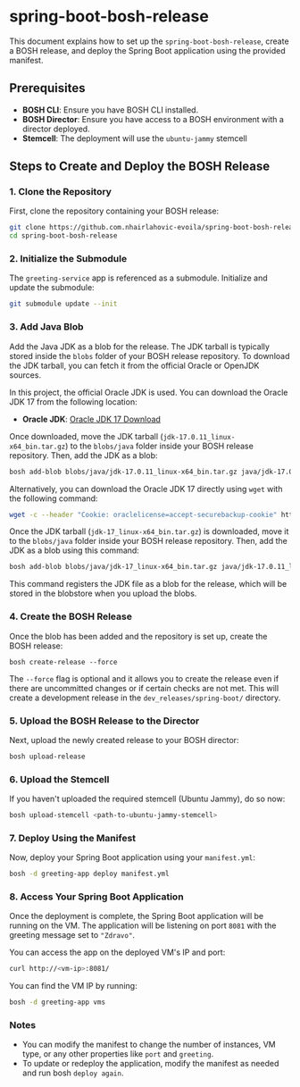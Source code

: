 # spring-boot-bosh-release

This document explains how to set up the `spring-boot-bosh-release`, create a BOSH release, and deploy the Spring Boot application using the provided manifest.

## Prerequisites

- **BOSH CLI**: Ensure you have BOSH CLI installed.
- **BOSH Director**: Ensure you have access to a BOSH environment with a director deployed.
- **Stemcell**: The deployment will use the `ubuntu-jammy` stemcell

## Steps to Create and Deploy the BOSH Release

### 1. Clone the Repository

First, clone the repository containing your BOSH release:

```bash
git clone https://github.com.nhairlahovic-evoila/spring-boot-bosh-release.git
cd spring-boot-bosh-release
```

### 2. Initialize the Submodule

The `greeting-service` app is referenced as a submodule. Initialize and update the submodule:

```bash
git submodule update --init
```

### 3. Add Java Blob

Add the Java JDK as a blob for the release. The JDK tarball is typically stored inside the `blobs` folder of your BOSH release repository. To download the JDK tarball, you can fetch it from the official Oracle or OpenJDK sources.

In this project, the official Oracle JDK is used. You can download the Oracle JDK 17 from the following location:

- **Oracle JDK**: [Oracle JDK 17 Download](https://www.oracle.com/java/technologies/downloads/#java17?er=221886)

Once downloaded, move the JDK tarball (`jdk-17.0.11_linux-x64_bin.tar.gz`) to the `blobs/java` folder inside your BOSH release repository. Then, add the JDK as a blob:
```bash
bosh add-blob blobs/java/jdk-17.0.11_linux-x64_bin.tar.gz java/jdk-17.0.11_linux-x64_bin.tar.gz
```

Alternatively, you can download the Oracle JDK 17 directly using `wget` with the following command:
```bash
wget -c --header "Cookie: oraclelicense=accept-securebackup-cookie" https://download.oracle.com/java/17/latest/jdk-17_linux-x64_bin.tar.gz
```

Once the JDK tarball (`jdk-17_linux-x64_bin.tar.gz`) is downloaded, move it to the `blobs/java` folder inside your BOSH release repository. Then, add the JDK as a blob using this command:
```bash
bosh add-blob blobs/java/jdk-17_linux-x64_bin.tar.gz java/jdk-17.0.11_linux-x64_bin.tar.gz
```

This command registers the JDK file as a blob for the release, which will be stored in the blobstore when you upload the blobs.


### 4. Create the BOSH Release

Once the blob has been added and the repository is set up, create the BOSH release:
```bosh
bosh create-release --force
```

The `--force` flag is optional and it allows you to create the release even if there are uncommitted changes or if certain checks are not met. This will create a development release in the `dev_releases/spring-boot/` directory.

### 5. Upload the BOSH Release to the Director

Next, upload the newly created release to your BOSH director:
```bash
bosh upload-release
```

### 6. Upload the Stemcell

If you haven't uploaded the required stemcell (Ubuntu Jammy), do so now:
```bash
bosh upload-stemcell <path-to-ubuntu-jammy-stemcell>
```

### 7. Deploy Using the Manifest

Now, deploy your Spring Boot application using your `manifest.yml`:
```bash
bosh -d greeting-app deploy manifest.yml
```

### 8. Access Your Spring Boot Application

Once the deployment is complete, the Spring Boot application will be running on the VM. The application will be listening on port `8081` with the greeting message set to `"Zdravo"`.

You can access the app on the deployed VM's IP and port:
```bash
curl http://<vm-ip>:8081/
```

You can find the VM IP by running:
```bash
bosh -d greeting-app vms
```

### Notes

- You can modify the manifest to change the number of instances, VM type, or any other properties like `port` and `greeting`.
- To update or redeploy the application, modify the manifest as needed and run bosh `deploy again`.








